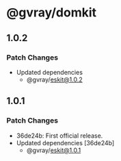 # @gvray/domkit

## 1.0.2

### Patch Changes

- Updated dependencies
  - @gvray/eskit@1.0.2

## 1.0.1

### Patch Changes

- 36de24b: First official release.
- Updated dependencies [36de24b]
  - @gvray/eskit@1.0.1
